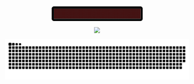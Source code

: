 <p align="center"><img src="./assets/68747470733a2f2f692e696d6775722e636f6d2f4136625747466c2e676966.gif"/></p>

<div align="center">
  <div>
      <img src="https://readme-typing-svg.demolab.com?font=Roboto&weight=900&size=27&pause=1000&color=EF3473&center=true&vCenter=true&random=false&width=435&lines=I+wish+i+could+be+better;I+hope+this+stays+for+better" />
    </a>
  </div>
</div>

![](https://raw.githubusercontent.com/su22cmd/su22cmd/1e0d8d3bc1570b361a435fac835c39f20d98c81c/github-contribution-grid-snake.svg)